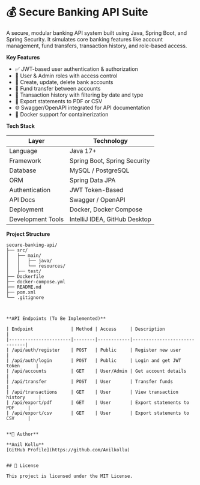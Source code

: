 # 💰 Secure Banking API Suite
A secure, modular banking API system built using Java, Spring Boot, and Spring Security. It simulates core banking features like account management, fund transfers, transaction history, and role-based access.

**Key Features**
- ✅ JWT-based user authentication & authorization
- 👤 User & Admin roles with access control
- 🏦 Create, update, delete bank accounts
- 🔁 Fund transfer between accounts
- 📜 Transaction history with filtering by date and type
- 📄 Export statements to PDF or CSV
- 🌐 Swagger/OpenAPI integrated for API documentation
- 🐳 Docker support for containerization


**Tech Stack**

| Layer              | Technology                          |
|-------------------|--------------------------------|
| Language           | Java 17+                        |
| Framework          | Spring Boot, Spring Security   |
| Database           | MySQL / PostgreSQL             |
| ORM                | Spring Data JPA                |
| Authentication     | JWT Token-Based                |
| API Docs           | Swagger / OpenAPI              |
| Deployment         | Docker, Docker Compose         |
| Development Tools  | IntelliJ IDEA, GitHub Desktop  |

**Project Structure**
```text
secure-banking-api/
├── src/
│   ├── main/
│   │   ├── java/
│   │   └── resources/
│   ├── test/
├── Dockerfile
├── docker-compose.yml
├── README.md
├── pom.xml
└── .gitignore



**API Endpoints (To Be Implemented)**

| Endpoint              | Method | Access     | Description                  |
|-----------------------|--------|------------|------------------------------|
| /api/auth/register    | POST   | Public     | Register new user            |
| /api/auth/login       | POST   | Public     | Login and get JWT token      |
| /api/accounts         | GET    | User/Admin | Get account details          |
| /api/transfer         | POST   | User       | Transfer funds               |
| /api/transactions     | GET    | User       | View transaction history     |
| /api/export/pdf       | GET    | User       | Export statements to PDF     |
| /api/export/csv       | GET    | User       | Export statements to CSV     |


**👤 Author**

**Anil Kollu**  
[GitHub Profile](https://github.com/Anilkollu)


## 📃 License

This project is licensed under the MIT License.


